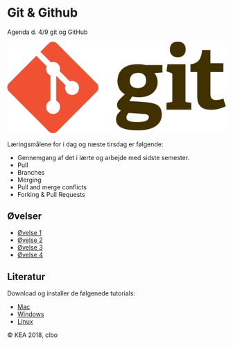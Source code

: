 # Git & Github
Agenda d. 4/9 git og GitHub

![git logo](https://github.com/dat18v2-2semester/git_github/blob/master/1280px-Git-logo.svg.png)

Læringsmålene for i dag og næste tirsdag er følgende:
* Gennemgang af det i lærte og arbejde med sidste semester.
* Pull
* Branches
* Merging
* Pull and merge conflicts
* Forking & Pull Requests

## Øvelser
* [Øvelse 1](https://github.com/dat18v2-2semester/git_github_ex_1/blob/master/README.md)
* [Øvelse 2](https://github.com/dat18v2-2semester/git_github_ex_2/blob/master/README.md)
* [Øvelse 3](https://github.com/dat18v2-2semester/git_github_ex_3/blob/master/README.md)
* [Øvelse 4](https://github.com/dat18v2-2semester/git_github_ex_4/blob/master/README.md)

## Literatur
Download og installer de følgenede tutorials:
* [Mac](https://github.com/jlord/git-it-electron/releases/download/4.3.0/Git-it-Mac-x64.zip)
* [Windows](https://github.com/jlord/git-it-electron/releases/download/4.3.0/Git-it-Win-ia32.zip)
* [Linux](https://github.com/jlord/git-it-electron/releases/download/4.3.0/Git-it-Linux-x64.zip)

© KEA 2018, clbo
